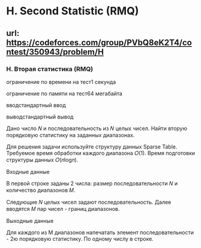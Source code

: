 # H. Second Statistic (RMQ)

## url: https://codeforces.com/group/PVbQ8eK2T4/contest/350943/problem/H

### H. Вторая статистика (RMQ)

ограничение по времени на тест1 секунда

ограничение по памяти на тест64 мегабайта

вводстандартный ввод

выводстандартный вывод


Дано число 𝑁 и последовательность из 𝑁 целых чисел. Найти вторую порядковую статистику на заданных диапазонах.


Для решения задачи используйте структуру данных Sparse Table. Требуемое время обработки каждого диапазона 𝑂(1). Время подготовки структуры данных 𝑂(𝑛log𝑛).


Входные данные

В первой строке заданы 2 числа: размер последовательности 𝑁 и количество диапазонов 𝑀.


Следующие 𝑁 целых чисел задают последовательность. Далее вводятся 𝑀 пар чисел - границ диапазонов.



Выходные данные

Для каждого из M диапазонов напечатать элемент последовательности - 2ю порядковую статистику. По одному числу в строке.


